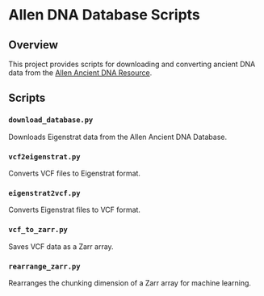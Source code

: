 # Allen DNA Database Scripts

## Overview
This project provides scripts for downloading and converting ancient DNA data from the [Allen Ancient DNA Resource](https://reich.hms.harvard.edu/allen-ancient-dna-resource-aadr-downloadable-genotypes-present-day-and-ancient-dna-data).

## Scripts

### `download_database.py`
Downloads Eigenstrat data from the Allen Ancient DNA Database.

### `vcf2eigenstrat.py`
Converts VCF files to Eigenstrat format.

### `eigenstrat2vcf.py`
Converts Eigenstrat files to VCF format.

### `vcf_to_zarr.py`
Saves VCF data as a Zarr array.

### `rearrange_zarr.py`
Rearranges the chunking dimension of a Zarr array for machine learning.
